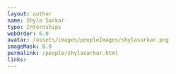 ```yaml
---
layout: author
name: Shyla Sarkar
type: Internships
webOrder: 6.0
avatar: /assets/images/peopleImages/shylasarkar.png
imageMask: 0.0
permalink: /people/shylasarkar.html 
links:
---
```


